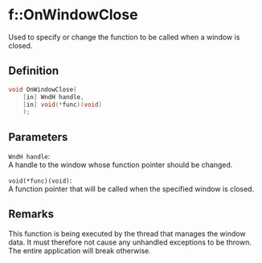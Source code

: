 # f::OnWindowClose
Used to specify or change the function to be called when a window is closed.

## Definition
```C++
void OnWindowClose(
    [in] WndH handle, 
    [in] void(*func)(void)
    );
```

## Parameters
`WndH handle`: <br>
A handle to the window whose function pointer should be changed.

`void(*func)(void)`: <br>
A function pointer that will be called when the specified window is closed.

## Remarks
This function is being executed by the thread that manages the window data. It must therefore not cause any unhandled 
exceptions to be thrown. The entire application will break otherwise.
